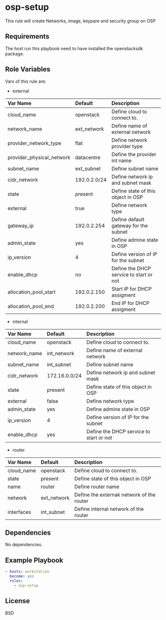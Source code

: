 osp-setup
=========

This rule will create  Networks, image, keypare and security group on OSP

Requirements
------------

The host run this playbook need to have installed the openstacksdk package. 

Role Variables
--------------

Vars of this rule are:
* external

| Var Name                  | Default      | Description                             |
|:--------------------------|:------------ |:--------------------------------------- |
| cloud_name                | openstack    | Define cloud to connect to.             | 
| network_name              | ext_network  | Define name of external network         |
| provider_network_type     | flat         | Define network provider type            |
| provider_physical_network | datacentre   | Define the provider int name            |
| subnet_name               | ext_subnet   | Define subnet name                      |
| cidr_network              | 192.0.2.0/24 | Define network ip and subnet mask       |
| state                     | present      | Define state of this object in OSP      |
| external                  | true         | Define network type                     |
| gateway_ip                | 192.0.2.254  | Define default gateway for the subnet   |
| admin_state               | yes          | Define admine state in OSP              |
| ip_version                | 4            | Define version of IP for the subnet     |
| enable_dhcp               | no           | Define the DHCP service to start or not |
| allocation_pool_start     | 192.0.2.150  | Start IP for DHCP assigment             |
| allocation_pool_end       | 192.0.2.200  | End IP for DHCP assigment               |

  * internal

  | Var Name                      | Default       | Description                             |
  |:------------------------------|:------------- |:--------------------------------------- |
  | cloud_name                    | openstack     | Define cloud to connect to.             |
  | network_name                  | int_network   | Define name of external network         |
  | subnet_name                   | int_subnet    | Define subnet name                      |
  | cidr_network                  | 172.16.0.0/24 | Define network ip and subnet mask       |
  | state                         | present       | Define state of this object in OSP      |
  | external                      | false         | Define network type                     |
  | admin_state                   | yes           | Define admine state in OSP              |
  | ip_version                    | 4             | Define version of IP for the subnet     |
  | enable_dhcp                   | yes           | Define the DHCP service to start or not |

  * router

  | Var Name   | Default     | Description                               |
  |:-----------|:------------|:------------------------------------------|
  | cloud_name | openstack   | Define cloud to connect to.               |
  | state      | present     | Define state of this object in OSP        |
  | name       | router      | Define router name                        |
  | network    | ext_network | Define the externak network of the router | 
  | interfaces | int_subnet  | Define internal network of the router     |
 

Dependencies
------------

No dependencies.

Example Playbook
----------------
```yaml
- hosts: workstation
  become: yes
  roles:
    - osp-setup

```
License
-------

BSD
